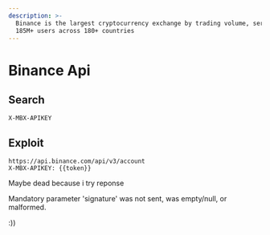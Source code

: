 ```yaml
---
description: >-
  Binance is the largest cryptocurrency exchange by trading volume, serving
  185M+ users across 180+ countries
---
```


# Binance Api

## Search

```
X-MBX-APIKEY
```

## Exploit

```
https://api.binance.com/api/v3/account
X-MBX-APIKEY: {{token}}
```

Maybe dead because i try reponse&#x20;

Mandatory parameter 'signature' was not sent, was empty/null, or malformed.

:))
